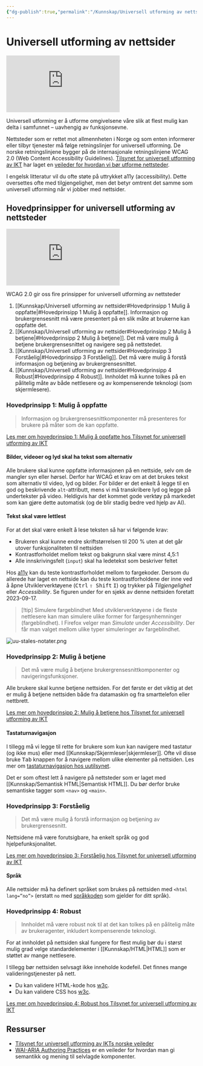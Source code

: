 ```yaml
---
{"dg-publish":true,"permalink":"/Kunnskap/Universell utforming av nettsider/","title":"Universell utforming av nettsider","tags":["it1","html"]}
---
```



# Universell utforming av nettsider

<iframe src="https://www.youtube.com/embed/mZFpcHSDdvk" class="youtube" title="Video fra Digitaliseringsdirektoratet om universell utforming" loading="lazy" frameborder="0" allow="accelerometer; autoplay; clipboard-write; encrypted-media; gyroscope; picture-in-picture; web-share" allowfullscreen></iframe>

Universell utforming er å utforme omgivelsene våre slik at flest mulig kan delta i samfunnet – uavhengig av funksjonsevne.

Nettsteder som er rettet mot allmennheten i Norge og som enten informerer eller tilbyr tjenester må følge retningslinjer for universell utforming. De norske retningslinjene bygger på de internasjonale retningslinjene <abbr>WCAG</abbr> 2.0 (Web Content Accessibility Guidelines). [Tilsynet for universell utforming av IKT](https://www.uutilsynet.no/) har laget en [veileder for hvordan vi bør utforme nettsteder](https://www.uutilsynet.no/veiledning/nettsteder/711). 

I engelsk litteratur vil du ofte støte på uttrykket <abbr>a11y</abbr> (accessibility). Dette oversettes ofte med tilgjengelighet, men det betyr omtrent det samme som universell utforming når vi jobber med nettsider.

## Hovedprinsipper for universell utforming av nettsteder
<iframe src="https://www.youtube.com/embed/KSLx3yPwGGY" class="youtube" title="Introduksjon til universell utforming av nettsteder" loading="lazy" frameborder="0" allow="accelerometer; autoplay; clipboard-write; encrypted-media; gyroscope; picture-in-picture; web-share" allowfullscreen></iframe>

<abbr>WCAG</abbr> 2.0 gir oss fire prinsipper for universell utforming av nettsteder

1. [[Kunnskap/Universell utforming av nettsider#Hovedprinsipp 1 Mulig å oppfatte\|#Hovedprinsipp 1 Mulig å oppfatte]]. Informasjon og brukergrensesnitt må være presentert på en slik måte at brukerne kan oppfatte det.
2. [[Kunnskap/Universell utforming av nettsider#Hovedprinsipp 2 Mulig å betjene\|#Hovedprinsipp 2 Mulig å betjene]]. Det må være mulig å betjene brukergrensesnittet og navigere seg på nettstedet.
3. [[Kunnskap/Universell utforming av nettsider#Hovedprinsipp 3 Forståelig\|#Hovedprinsipp 3 Forståelig]]. Det må være mulig å forstå informasjon og betjening av brukergrensesnittet.
4. [[Kunnskap/Universell utforming av nettsider#Hovedprinsipp 4 Robust\|#Hovedprinsipp 4 Robust]]. Innholdet må kunne tolkes på en pålitelig måte av både nettlesere og av kompenserende teknologi (som skjermlesere).

### Hovedprinsipp 1: Mulig å oppfatte
>Informasjon og brukergrensesnittkomponenter må presenteres for brukere på måter som de kan oppfatte.

[Les mer om hovedprinsipp 1: Mulig å oppfatte hos Tilsynet for universell utforming av IKT](https://www.uutilsynet.no/wcag-standarden/1-mulig-oppfatte/714)

#### Bilder, videoer og lyd skal ha tekst som alternativ
Alle brukere skal kunne oppfatte informasjonen på en nettside, selv om de mangler syn eller hørsel. Derfor har <abbr>WCAG</abbr> et krav om at det brukes tekst som alternativ til video, lyd og bilder. For bilder er det enkelt å legge til en god og beskrivende `alt`-attributt, mens vi må transkribere lyd og legge på undertekster på video. Heldigvis har det kommet gode verktøy på markedet som kan gjøre dette automatisk (og de blir stadig bedre ved hjelp av AI).

#### Tekst skal være lettlest
For at det skal være enkelt å lese teksten så har vi følgende krav:
- Brukeren skal kunne endre skriftstørrelsen til 200 % uten at det går utover funksjonaliteten til nettsiden
- Kontrastforholdet mellom tekst og bakgrunn skal være minst 4,5:1
- Alle innskrivingsfelt (`input`) skal ha ledetekst som beskriver feltet

Hos [a11y](https://color.a11y.com/ContrastPair/) kan du teste kontrastforholdet mellom to fargekoder. Dersom du allerede har laget en nettside kan du teste kontrastforholdene der inne ved å åpne Utviklerverktøyene (<kbd>Ctrl</kbd> <kbd>⇧ Shift</kbd> <kbd>I</kbd>) og trykker på *Tilgjengelighet* eller *Accessibility*. Se figuren under for en sjekk av denne nettsiden foretatt 2023-09-17. 

>[!tip] Simulere fargeblindhet
>Med utviklerverktøyene i de fleste nettlesere kan man simulere ulike former for fargesynhemninger (fargeblindhet). I Firefox velger man *Simulate* under *Accessibility*. Der får man valget mellom ulike typer simuleringer av fargeblindhet.

![uu-stales-notater.png](/img/user/_resources/uu-stales-notater.png)

### Hovedprinsipp 2: Mulig å betjene
>Det må være mulig å betjene brukergrensesnittkomponenter og navigeringsfunksjoner.

Alle brukere skal kunne betjene nettsiden. For det første er det viktig at det er mulig å betjene nettsiden både fra datamaskin og fra smarttelefon eller nettbrett.

[Les mer om hovedprinsipp 2: Mulig å betjene hos Tilsynet for universell utforming av IKT](https://www.uutilsynet.no/wcag-standarden/2-mulig-betjene/716)

#### Tastaturnavigasjon

I tillegg må vi legge til rette for brukere som kun kan navigere med tastatur (og ikke mus) eller med [[Kunnskap/Skjermleser\|skjermleser]]. Ofte vil disse bruke <kbd>Tab</kbd> knappen for å navigere mellom ulike elementer på nettsiden. Les mer om [tastaturnavigasjon hos uutilsynet](https://www.uutilsynet.no/veiledning/tastaturnavigasjon/37).

Det er som oftest lett å navigere på nettsteder som er laget med [[Kunnskap/Semantisk HTML\|Semantisk HTML]]. Du bør derfor bruke semantiske tagger som `<nav>` og `<main>`.

### Hovedprinsipp 3: Forståelig
>Det må være mulig å forstå informasjon og betjening av brukergrensesnitt. 

Nettsidene må være forutsigbare, ha enkelt språk og god hjelpefunksjonalitet.

[Les mer om hovedprinsipp 3: Forståelig hos Tilsynet for universell utforming av IKT](https://www.uutilsynet.no/wcag-standarden/3-forstaelig/717)

#### Språk
Alle nettsider må ha definert språket som brukes på nettsiden med `<html lang=”no”>` (erstatt `no` med [språkkoden](https://www.loc.gov/standards/iso639-2/php/code_list.php) som gjelder for ditt språk).

### Hovedprinsipp 4: Robust
>Innholdet må være robust nok til at det kan tolkes på en pålitelig måte av brukeragenter, inkludert kompenserende teknologi.

For at innholdet på nettsiden skal fungere for flest mulig bør du i størst mulig grad velge standardelementer i [[Kunnskap/HTML\|HTML]] som er støttet av mange nettlesere. 

I tillegg bør nettsiden selvsagt ikke inneholde kodefeil. Det finnes mange valideringstjenester på nett.
- Du kan validere HTML-kode hos [w3c](https://validator.w3.org/#validate_by_input).
- Du kan validere CSS hos [w3c](https://jigsaw.w3.org/css-validator/validator.html.en#validate_by_input).

[Les mer om hovedprinsipp 4: Robust hos Tilsynet for universell utforming av IKT](https://www.uutilsynet.no/wcag-standarden/4-robust/718)

## Ressurser
- [Tilsynet for universell utforming av IKTs norske veileder](https://www.uutilsynet.no/veiledning/nettsteder/711)
- [WAI-ARIA Authoring Practices](https://www.w3.org/WAI/ARIA/apg/) er en veileder for hvordan man gi semantikk og mening til selvlagde komponenter.
